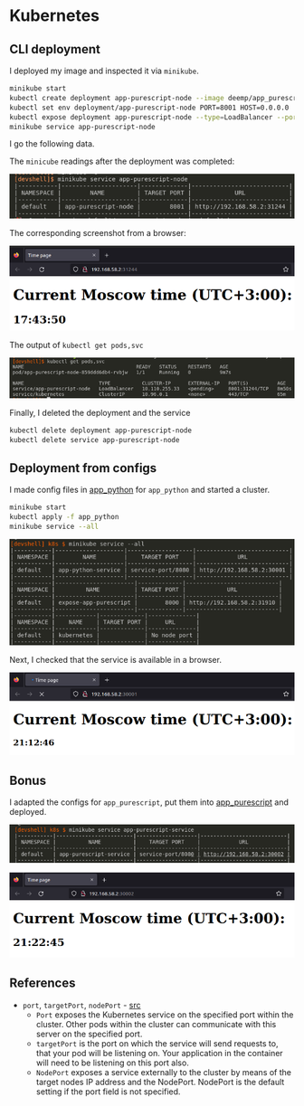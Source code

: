 # Kubernetes

## CLI deployment

I deployed my image and inspected it via `minikube`.

```sh
minikube start
kubectl create deployment app-purescript-node --image deemp/app_purescript:latest
kubectl set env deployment/app-purescript-node PORT=8001 HOST=0.0.0.0
kubectl expose deployment app-purescript-node --type=LoadBalancer --port=8001
minikube service app-purescript-node
```

I go the following data.

The `minicube` readings after the deployment was completed:

![img](README/minikube1.png)

The corresponding screenshot from a browser:

![img](README/browser1.png)

The output of `kubectl get pods,svc`

![img](README/getPodsSvc1.png)

Finally, I deleted the deployment and the service

```sh
kubectl delete deployment app-purescript-node
kubectl delete service app-purescript-node
```

## Deployment from configs

I made config files in [app_python](./app_python) for `app_python` and started a cluster.

```sh
minikube start
kubectl apply -f app_python
minikube service --all
```

![img](README/minikube2.png)

Next, I checked that the service is available in a browser.

![img](README/browser2.png)

## Bonus

I adapted the configs for `app_purescript`, put them into [app_purescript](./app_purescript) and deployed.

![img](README/minikube3.png)

![img](README/browser3.png)

## References

- `port`, `targetPort`, `nodePort` - [src](https://www.bmc.com/blogs/kubernetes-port-targetport-nodeport/)
  - `Port` exposes the Kubernetes service on the specified port within the cluster. Other pods within the cluster can communicate with this server on the specified port.
  - `targetPort` is the port on which the service will send requests to, that your pod will be listening on. Your application in the container will need to be listening on this port also.
  - `NodePort` exposes a service externally to the cluster by means of the target nodes IP address and the NodePort. NodePort is the default setting if the port field is not specified.
